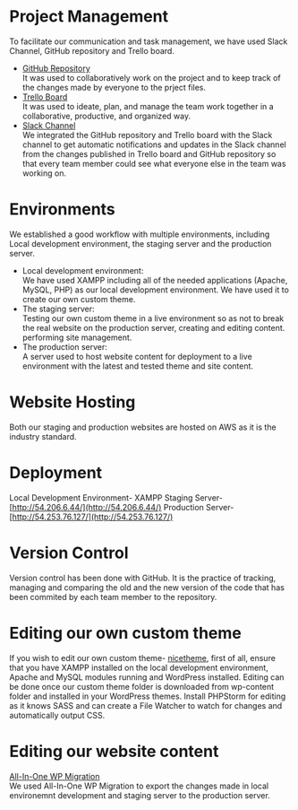 # Project Management
To facilitate our communication and task management, we have used Slack Channel, GitHub repository and Trello board.

* [GitHub Repository](https://github.com/cp3402-students/cp3402-2021-site-a2-sp23-cp3402-2021-team01)<br/>
It was used to collaboratively work on the project and to keep track of the changes made by everyone to the prject files.
* [Trello Board](https://trello.com/b/punpxvWS/a2-sp23-cp3402-2021-team01)<br/>
It was used to ideate, plan, and manage the team work together in a collaborative, productive, and organized way.
* [Slack Channel](https://itatjcub.slack.com/archives/C02FUHAAR7G)<br/>
We integrated the GitHub repository and Trello board with the Slack channel to get automatic notifications and updates in the Slack channel from the changes published in Trello board and GitHub repository so that every team member could see what everyone else in the team was working on.

# Environments
We established a good workflow with multiple environments, including Local development environment, the staging server  and the production server.

* Local development environment:<br/>
We have used XAMPP including all of the needed applications (Apache, MySQL, PHP) as our local development environment. We have used it to create our own custom theme. 
* The staging server:<br/>
Testing our own custom theme in a live environment so as not to break the real website on the production server, creating and editing content.
performing site management.
* The production server:<br/>
A server used to host website content for deployment to a live environment with the latest and tested theme and site content.

# Website Hosting
Both our staging and production websites are hosted on AWS as it is the industry standard.

# Deployment
Local Development Environment- XAMPP
Staging Server- [http://54.206.6.44/](http://54.206.6.44/)
Production Server- [http://54.253.76.127/](http://54.253.76.127/)

# Version Control
Version control has been done with GitHub. It is the practice of tracking, managing and comparing the old and the new version of the code that has been commited by each team member to the repository.

# Editing our own custom theme
If you wish to edit our own custom theme- [nicetheme](https://github.com/cp3402-students/cp3402-2021-site-a2-sp23-cp3402-2021-team01/tree/main/wp-content/themes/nicetheme), first of all, ensure that you have XAMPP installed on the local development environment, Apache and MySQL modules running and WordPress installed. Editing can be done once our custom theme folder is downloaded from wp-content folder and installed in your WordPress themes. Install PHPStorm for editing as it knows SASS and can create a File Watcher to watch for changes and automatically output CSS.

# Editing our website content
[All-In-One WP Migration](https://wordpress.org/plugins/all-in-one-wp-migration/)<br/>
We used All-In-One WP Migration to export the changes made in local environemnt development and staging server to the production server.
